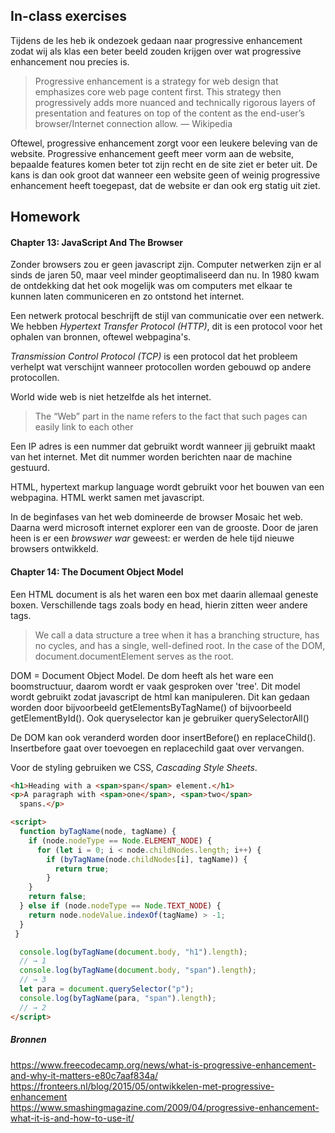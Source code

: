 ## In-class exercises
Tijdens de les heb ik ondezoek gedaan naar progressive enhancement zodat wij als klas een beter beeld zouden krijgen over wat progressive enhancement nou precies is. 

> Progressive enhancement is a strategy for web design that emphasizes core web page content first. This strategy then progressively adds more nuanced and technically rigorous layers of presentation and features on top of the content as the end-user’s browser/Internet connection allow. — Wikipedia

Oftewel, progressive enhancement zorgt voor een leukere beleving van de website. Progressive enhancement geeft meer vorm aan de website, bepaalde features komen beter tot zijn recht en de site ziet er beter uit. De kans is dan ook groot dat wanneer een website geen  of weinig progressive enhancement heeft toegepast, dat de website er dan ook erg statig uit ziet.

## Homework
#### Chapter 13: JavaScript And The Browser
Zonder browsers zou er geen javascript zijn. Computer netwerken zijn er al sinds de jaren 50, maar veel minder geoptimaliseerd dan nu. In 1980 kwam de ontdekking dat het ook mogelijk was om computers met elkaar te kunnen laten communiceren en zo ontstond het internet. 

Een netwerk protocal beschrijft de stijl van communicatie over een netwerk. We hebben _Hypertext Transfer Protocol (HTTP)_, dit is een protocol voor het ophalen van bronnen, oftewel webpagina's. 

_Transmission Control Protocol (TCP)_ is een protocol dat het probleem verhelpt wat verschijnt wanneer protocollen worden gebouwd op andere protocollen. 

World wide web is niet hetzelfde als het internet. 
>The “Web” part in the name refers to the fact that such pages can easily link to each other

Een IP adres is een nummer dat gebruikt wordt wanneer jij gebruikt maakt van het internet. Met dit nummer worden berichten naar de machine gestuurd. 

HTML, hypertext markup language wordt gebruikt voor het bouwen van een webpagina. HTML werkt samen met javascript.

In de beginfases van het web domineerde de browser Mosaic het web. Daarna werd microsoft internet explorer een van de grooste. Door de jaren heen is er een _browswer war_ geweest: er werden de hele tijd nieuwe browsers ontwikkeld.

#### Chapter 14: The Document Object Model
Een HTML document is als het waren een box met daarin allemaal geneste boxen. Verschillende tags zoals body en head, hierin zitten weer andere tags.

> We call a data structure a tree when it has a branching structure, has no cycles, and has a single, well-defined root. In the case of the DOM, document.documentElement serves as the root.

DOM = Document Object Model. De dom heeft als het ware een boomstructuur, daarom wordt er vaak gesproken over 'tree'. Dit model wordt gebruikt zodat javascript de html kan manipuleren. Dit kan gedaan worden door bijvoorbeeld getElementsByTagName() of bijvoorbeeld getElementById(). Ook queryselector kan je gebruiker querySelectorAll()

De DOM kan ook veranderd worden door insertBefore() en replaceChild(). Insertbefore gaat over toevoegen en replacechild gaat over vervangen.

Voor de styling gebruiken we CSS, _Cascading Style Sheets_. 



```html
<h1>Heading with a <span>span</span> element.</h1>
<p>A paragraph with <span>one</span>, <span>two</span>
  spans.</p>

<script>
  function byTagName(node, tagName) {
    if (node.nodeType == Node.ELEMENT_NODE) {
      for (let i = 0; i < node.childNodes.length; i++) {
        if (byTagName(node.childNodes[i], tagName)) {
          return true;
        }
    }
    return false;
  } else if (node.nodeType == Node.TEXT_NODE) {
    return node.nodeValue.indexOf(tagName) > -1;
  }
 }

  console.log(byTagName(document.body, "h1").length);
  // → 1
  console.log(byTagName(document.body, "span").length);
  // → 3
  let para = document.querySelector("p");
  console.log(byTagName(para, "span").length);
  // → 2
</script>
```

##### Bronnen
https://www.freecodecamp.org/news/what-is-progressive-enhancement-and-why-it-matters-e80c7aaf834a/  
https://fronteers.nl/blog/2015/05/ontwikkelen-met-progressive-enhancement  
https://www.smashingmagazine.com/2009/04/progressive-enhancement-what-it-is-and-how-to-use-it/  
